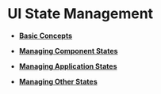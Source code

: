 # UI State Management<a name="EN-US_TOPIC_0000001157388855"></a>

-   **[Basic Concepts](ts-ui-state-mgmt-concepts.md)**  

-   **[Managing Component States](ts-managing-component-states.md)**  

-   **[Managing Application States](ts-managing-application-states.md)**  

-   **[Managing Other States](ts-managing-other-states.md)**  


